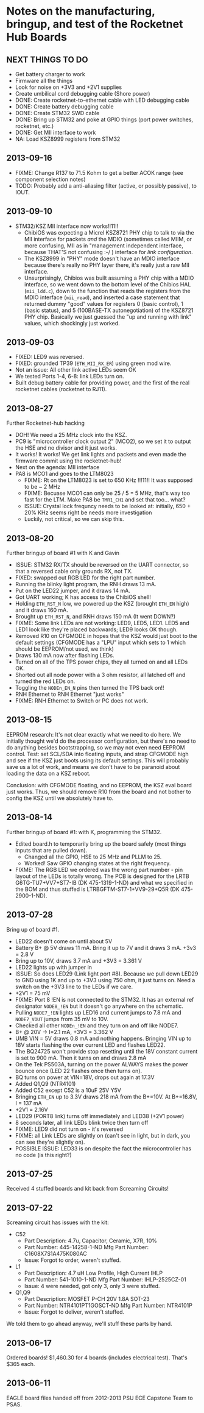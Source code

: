 # Notes on the manufacturing, bringup, and test of the Rocketnet Hub Boards

## NEXT THINGS TO DO

- Get battery charger to work
- Firmware all the things
- Look for noise on +3V3 and +2V1 supplies
- Create umbilical cord debugging cable (Shore power)
- DONE: Create rocketnet-to-ethernet cable with LED debugging cable
- DONE: Create battery debugging cable
- DONE: Create STM32 SWD cable
- DONE: Bring up STM32 and poke at GPIO things (port power switches, rocketnet, etc.)
- DONE: Get MII interface to work
- NA: Load KSZ8999 registers from STM32

## 2013-09-16

- FIXME: Change R137 to 71.5 Kohm to get a better ACOK range (see component selection notes)
- TODO: Probably add a anti-aliasing filter (active, or possibly passive), to IOUT.

## 2013-09-10

- STM32/KSZ MII interface now works!!11!!
   - ChibiOS was expecting a Micrel KSZ8721 PHY chip to talk to via the MII interface for packets *and* the MDIO (sometimes called MIIM, or more confusing, MII as in "management independent interface, because THAT'S not confusing :-/ ) interface for *link configuration*.
   - The KSZ8999 in "PHY" mode doesn't have an MDIO interface because there's really no PHY layer there, it's really just a raw MII interface.
   - Unsurprisingly, Chibios was built assuming a PHY chip with a MDIO interface, so we went down to the bottom level of the Chibios HAL (`mii_ldd.c`), down to the function that reads the registers from the MDIO interface (`mii_read`), and inserted a case statement that returned dummy "good" values for registers 0 (basic control), 1 (basic status), and 5 (100BASE-TX autonegotiation) of the KSZ8721 PHY chip. Basically we just guessed the "up and running with link" values, which shockingly just worked.

## 2013-09-03

- FIXED: LED9 was reversed.
- FIXED: grounded TP39 (`ETH_MII_RX_ER`) using green mod wire.
- Not an issue: All other link active LEDs seem OK
- We tested Ports 1-4, 6-8: link LEDs turn on.
- Built debug battery cable for providing power, and the first of the real rocketnet cables (rocketnet to RJ11).

## 2013-08-27 

Further Rocketnet-hub hacking

- DOH! We need a 25 MHz clock into the KSZ.
- PC9 is "microcontroller clock output 2" (MCO2), so we set it to output the HSE and no divisor and it just works.
- It works! It works! We get link lights and packets and even made the firmware commit using the rocketnet-hub!
- Next on the agenda: MII interface
- PA8 is MCO1 and goes to the LTM8023 
   - FIXME: Rt on the LTM8023 is set to 650 KHz !!!11!! It was supposed to be ~ 2 MHz
   - FIXME: Becuase MCO1 can only be 25 / 5 = 5 MHz, that's way too fast for the LTM. Make PA8 be `TMR1_CH1` and set that too... what?
   - ISSUE: Crystal lock frequncy needs to be looked at: initially, 650 + 20% KHz seems right be needs more investigation
   - Luckily, not critical, so we can skip this.

## 2013-08-20

Further bringup of board #1 with K and Gavin

- ISSUE: STM32 RX/TX should be reversed on the UART connector, so that a reversed cable only grounds RX, not TX.
- FIXED: swapped out RGB LED for the right part number.
- Running the blinky light program, the RNH draws 13 mA.
- Put on the LED22 jumper, and it draws 14 mA.
- Got UART working; K has access to the ChibiOS shell!
- Holding `ETH_RST_N` low, we powered up the KSZ (brought `ETH_EN` high) and it draws 160 mA.
- Brought up `ETH_RST_N`, and RNH draws 150 mA (It went DOWN?)
- FIXME: Some link LEDs are not working: LED9, LED5, LED1. LED5 and LED1 look like they're placed backwards; LED9 looks OK though.
- Removed R10 on CFGMODE in hopes that the KSZ would just boot to the default settings (CFGMODE has a "LPU" input which sets to 1 which should be EEPROM/not used, we think)
- Draws 130 mA now after flashing LEDs.
- Turned on all of the TPS power chips, they all turned on and all LEDs OK.
- Shorted out all node power with a 3 ohm resistor, all latched off and turned the red LEDs on.
- Toggling the `NODEn_EN_N` pins then turned the TPS back on!!
- RNH Ethernet to RNH Ethernet "just works"
- FIXME: RNH Ethernet to Switch or PC does not work.

## 2013-08-15

EEPROM research: It's not clear exactly what we need to do here. We initially thought we'd do the processor configuration, but there's no need to do anything besides bootstrapping, so we may not even need EEPROM control. Test: set SCL/SDA into floating inputs, and strap CFGMODE high and see if the KSZ just boots using its default settings. This will probably save us a lot of work, and means we don't have to be paranoid about loading the data on a KSZ reboot.

Conclusion: with CFGMODE floating, and no EEPROM, the KSZ eval board just works. Thus, we should remove R10 from the board and not bother to config the KSZ until we absolutely have to.

## 2013-08-14

Further bringup of board #1: with K, programming the STM32.

- Edited board.h to temporarily bring up the board safely (most things inputs that are pulled down).
   - Changed all the GPIO, HSE to 25 MHz and PLLM to 25.
   - Worked! Saw GPIO changing states at the right frequency.
- FIXME: The RGB LED we ordered was the wrong part number - pin layout of the LEDs is totally wrong. The PCB is designed for the LRTB G6TG-TU7+VV7+ST7-IB (DK 475-1319-1-ND) and what we specified in the BOM and thus stuffed is LTRBGFTM-ST7-1+VV9-29+Q5R (DK 475-2900-1-ND).
 
## 2013-07-28

Bring up of board #1.

- LED22 doesn't come on until about 5V
- Battery B+ @ 5V draws 11 mA. Bring it up to 7V and it draws 3 mA. +3v3 = 2.8 V
- Bring up to 10V, draws 3.7 mA and +3V3 = 3.361 V
- LED22 lights up with jumper in
- ISSUE: So does LED29 (Link light port #8). Because we pull down LED29 to GND using 1K and up to +3V3 using 750 ohm, it just turns on. Need a switch on the +3V3 line to the LEDs if we care.
- +2V1 = 75 mV
- FIXME: Port 8 !EN is not connected to the STM32. It has an external ref designator `NODE8_!EN` but it doesn't go anywhere on the schematic.
- Pulling `NODE7_!EN` lights up LED16 and current jumps to 7.8 mA and `NODE7_VOUT` jumps from 35 mV to 10V.
- Checked all other `NODEn_!EN` and they turn on and off like NODE7.
- B+ @ 20V -> I=2.1 mA, +3V3 = 3.362 V
- UMB VIN = 5V draws 0.8 mA and nothing happens. Bringing VIN up to 18V starts flashing the over current LED and flashes LED22.
- The BQ24725 won't provide stop resetting until the 18V constant current is set to 900 mA. Then it turns on and draws 2.8 mA 
- On the Tek PS503A, turning on the power ALWAYS makes the power bounce once (LED 22 flashes once then turns on).
- BQ turns on power at VIN=18V, drops out again at 17.3V
- Added Q1,Q9 (NTR4101) 
- Added C52 except C52 is a 10uF 25V Y5V 
- Bringing `ETH_EN` up to 3.3V draws 218 mA from the B+=10V. At B+=16.8V, I = 137 mA
- +2V1 = 2.16V
- LED29 (PORT8 link) turns off immediately and LED38 (+2V1 power)
- 8 seconds later, all link LEDs blink twice then turn off
- FIXME: LED9 did not turn on - it's reversed
- FIXME: all Link LEDs are slightly on (can't see in light, but in dark, you can see they're slightly on).
- POSSIBLE ISSUE: LED33 is on despite the fact the microcontroller has no code (is this right?)
 
## 2013-07-25

Received 4 stuffed boards and kit back from Screaming Circuits!

## 2013-07-22

Screaming circuit has issues with the kit:

- C52
    - Part Description: 4.7u, Capacitor, Ceramic,  X7R, 10%
    - Part Number: 445-14258-1-ND  Mfg Part Number: C1608X7S1A475K080AC
    - Issue: Forgot to order, weren't stuffed.
- L1
     - Part Description: 4.7 uH Low Profile, High Current IHLP
     - Part Number: 541-1010-1-ND  Mfg Part Number: IHLP-2525CZ-01
     - Issue: 4 were needed, got only 3, only 3 were stuffed.
- Q1,Q9
     - Part Description: MOSFET P-CH 20V 1.8A SOT-23
     - Part Number: NTR4101PT1GOSCT-ND  Mfg Part Number: NTR4101P
     - Issue: Forgot to deliver, weren't stuffed.

We told them to go ahead anyway, we'll stuff these parts by hand.

## 2013-06-17

Ordered boards! $1,460.30 for 4 boards (includes electrical test). That's $365 each.

## 2013-06-11

EAGLE board files handed off from 2012-2013 PSU ECE Capstone Team to PSAS.


